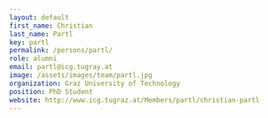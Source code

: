 ```yaml
---
layout: default
first_name: Christian
last_name: Partl
key: partl
permalink: /persons/partl/
role: alumni
email: partl@icg.tugray.at
image: /assets/images/team/partl.jpg
organization: Graz University of Technology
position: PhD Student
website: http://www.icg.tugraz.at/Members/partl/christian-partl
---
```

